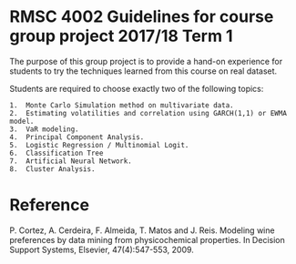 # RMSC 4002    Guidelines for course group project    2017/18    Term 1 
 
The  purpose  of  this  group  project  is  to  provide  a  hand-on  experience  for  students  to  try  the techniques learned from this course on real dataset. </br>

Students are required to choose exactly two of the following topics:  </br>
 
    1.  Monte Carlo Simulation method on multivariate data. 
    2.  Estimating volatilities and correlation using GARCH(1,1) or EWMA model. 
    3.  VaR modeling. 
    4.  Principal Component Analysis. 
    5.  Logistic Regression / Multinomial Logit. 
    6.  Classification Tree 
    7.  Artificial Neural Network. 
    8.  Cluster Analysis. 

# Reference
   P. Cortez, A. Cerdeira, F. Almeida, T. Matos and J. Reis.
   Modeling wine preferences by data mining from physicochemical properties. In Decision Support Systems, Elsevier, 47(4):547-553, 2009.

